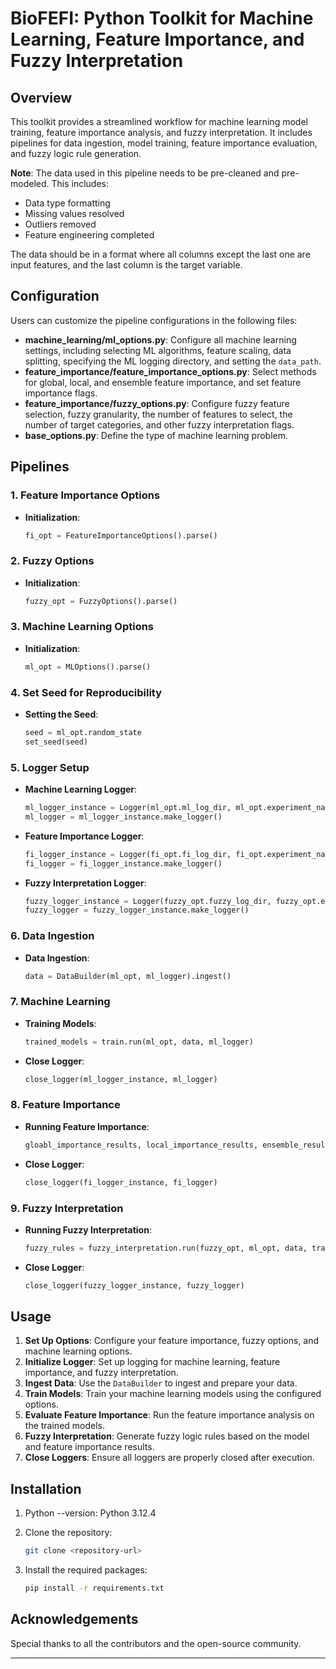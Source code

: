 # BioFEFI: Python Toolkit for Machine Learning, Feature Importance, and Fuzzy Interpretation

## Overview

This toolkit provides a streamlined workflow for machine learning model training, feature importance analysis, and fuzzy interpretation. It includes pipelines for data ingestion, model training, feature importance evaluation, and fuzzy logic rule generation.

**Note**: The data used in this pipeline needs to be pre-cleaned and pre-modeled. This includes:
- Data type formatting
- Missing values resolved
- Outliers removed
- Feature engineering completed

The data should be in a format where all columns except the last one are input features, and the last column is the target variable.

## Configuration

Users can customize the pipeline configurations in the following files:

- **machine_learning/ml_options.py**: Configure all machine learning settings, including selecting ML algorithms, feature scaling, data splitting, specifying the ML logging directory, and setting the `data_path`.
- **feature_importance/feature_importance_options.py**: Select methods for global, local, and ensemble feature importance, and set feature importance flags.
- **feature_importance/fuzzy_options.py**: Configure fuzzy feature selection, fuzzy granularity, the number of features to select, the number of target categories, and other fuzzy interpretation flags.
- **base_options.py**: Define the type of machine learning problem.

## Pipelines

### 1. Feature Importance Options
- **Initialization**: 
  ```python
  fi_opt = FeatureImportanceOptions().parse()
  ```

### 2. Fuzzy Options
- **Initialization**: 
  ```python
  fuzzy_opt = FuzzyOptions().parse()
  ```

### 3. Machine Learning Options
- **Initialization**: 
  ```python
  ml_opt = MLOptions().parse()
  ```

### 4. Set Seed for Reproducibility
- **Setting the Seed**: 
  ```python
  seed = ml_opt.random_state
  set_seed(seed)
  ```

### 5. Logger Setup
- **Machine Learning Logger**: 
  ```python
  ml_logger_instance = Logger(ml_opt.ml_log_dir, ml_opt.experiment_name)
  ml_logger = ml_logger_instance.make_logger()
  ```
- **Feature Importance Logger**: 
  ```python
  fi_logger_instance = Logger(fi_opt.fi_log_dir, fi_opt.experiment_name)
  fi_logger = fi_logger_instance.make_logger()
  ```
- **Fuzzy Interpretation Logger**: 
  ```python
  fuzzy_logger_instance = Logger(fuzzy_opt.fuzzy_log_dir, fuzzy_opt.experiment_name)
  fuzzy_logger = fuzzy_logger_instance.make_logger()
  ```

### 6. Data Ingestion
- **Data Ingestion**: 
  ```python
  data = DataBuilder(ml_opt, ml_logger).ingest()
  ```

### 7. Machine Learning
- **Training Models**: 
  ```python
  trained_models = train.run(ml_opt, data, ml_logger)
  ```
- **Close Logger**: 
  ```python
  close_logger(ml_logger_instance, ml_logger)
  ```

### 8. Feature Importance
- **Running Feature Importance**: 
  ```python
  gloabl_importance_results, local_importance_results, ensemble_results = feature_importance.run(fi_opt, data, trained_models, fi_logger)
  ```
- **Close Logger**: 
  ```python
  close_logger(fi_logger_instance, fi_logger)
  ```

### 9. Fuzzy Interpretation
- **Running Fuzzy Interpretation**: 
  ```python
  fuzzy_rules = fuzzy_interpretation.run(fuzzy_opt, ml_opt, data, trained_models, ensemble_results, fuzzy_logger)
  ```
- **Close Logger**: 
  ```python
  close_logger(fuzzy_logger_instance, fuzzy_logger)
  ```

## Usage

1. **Set Up Options**: Configure your feature importance, fuzzy options, and machine learning options.
2. **Initialize Logger**: Set up logging for machine learning, feature importance, and fuzzy interpretation.
3. **Ingest Data**: Use the `DataBuilder` to ingest and prepare your data.
4. **Train Models**: Train your machine learning models using the configured options.
5. **Evaluate Feature Importance**: Run the feature importance analysis on the trained models.
6. **Fuzzy Interpretation**: Generate fuzzy logic rules based on the model and feature importance results.
7. **Close Loggers**: Ensure all loggers are properly closed after execution.

## Installation

1. Python --version: Python 3.12.4

2. Clone the repository:
   ```bash
   git clone <repository-url>
   ```
3. Install the required packages:
   ```bash
   pip install -r requirements.txt
   ```

## Acknowledgements

Special thanks to all the contributors and the open-source community.

---

